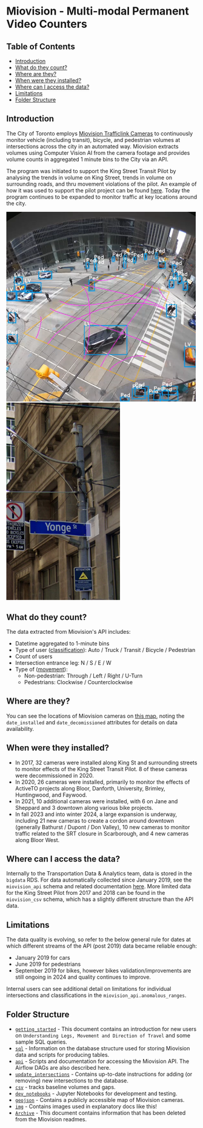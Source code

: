 # Miovision - Multi-modal Permanent Video Counters <!-- omit in toc -->

## Table of Contents <!-- omit in toc -->

- [Introduction](#introduction)
- [What do they count?](#what-do-they-count)
- [Where are they?](#where-are-they)
- [When were they installed?](#when-were-they-installed)
- [Where can I access the data?](#where-can-i-access-the-data)
- [Limitations](#limitations)
- [Folder Structure](#folder-structure)

## Introduction

The City of Toronto employs [Miovision Trafficlink Cameras](https://miovision.com/trafficlink/) to continuously monitor vehicle (including transit), bicycle, and pedestrian volumes at intersections across the city in an automated way. Miovision extracts volumes using Computer Vision AI from the camera footage and provides volume counts in aggregated 1 minute bins to the City via an API.

The program was initiated to support the King Street Transit Pilot by analysing the trends in volume on King Street, trends in volume on surrounding roads, and thru movement violations of the pilot. An example of how it was used to support the pilot project can be found [here](https://www.toronto.ca/wp-content/uploads/2018/08/9781-KSP_May-June-2018-Dashboard-Update.pdf). Today the program continues to be expanded to monitor traffic at key locations around the city.  

 <img src="img/miovision_king_spadina.png" alt="An example of Miovision's Computer Vision algorithm identifying intersection users" width="500"/> <img src="img/king_bay_camera.png" alt="A photo of a Miovision camera at King and Bay with notice of data collection for King St pilot" width="300">


## What do they count?

The data extracted from Miovision's API includes: 
- Datetime aggregated to 1-minute bins
- Type of user ([classification](sql/README.md#classifications)): Auto / Truck / Transit / Bicycle / Pedestrian
- Count of users
- Intersection entrance leg: N / S / E / W
- Type of ([movement](sql/README.md#movements)):
  - Non-pedestrian: Through / Left / Right / U-Turn
  - Pedestrians: Clockwise / Counterclockwise

## Where are they?

You can see the locations of Miovision cameras on [this map](geojson/mio_intersections.geojson), noting the `date_installed` and `date_decomissioned` attributes for details on data availability. 

## When were they installed?

- In 2017, 32 cameras were installed along King St and surrounding streets to monitor effects of the King Street Transit Pilot. 8 of these cameras were decommissioned in 2020.  
- In 2020, 26 cameras were installed, primarily to monitor the effects of ActiveTO projects along Bloor, Danforth, University, Brimley, Huntingwood, and Faywood.  
- In 2021, 10 additional cameras were installed, with 6 on Jane and Sheppard and 3 downtown along various bike projects.  
- In fall 2023 and into winter 2024, a large expansion is underway, including 21 new cameras to create a cordon around downtown (generally Bathurst / Dupont / Don Valley), 10 new cameras to monitor traffic related to the SRT closure in Scarborough, and 4 new cameras along Bloor West.  

## Where can I access the data?
Internally to the Transportation Data & Analytics team, data is stored in the `bigdata` RDS. For data automatically collected since January 2019, see the `miovision_api` schema and related documentation [here](sql/README.md#2-table-structure). More limited data for the King Street Pilot from 2017 and 2018 can be found in the `miovision_csv` schema, which has a slightly different structure than the API data. 

## Limitations
The data quality is evolving, so refer to the below general rule for dates at which different streams of the API (post 2019) data became reliable enough:
- January 2019 for cars
- June 2019 for pedestrians
- September 2019 for bikes, however bikes validation/improvements are still ongoing in 2024 and quality continues to improve. 

Internal users can see additional detail on limitations for individual intersections and classifications in the `miovision_api.anomalous_ranges`.

## Folder Structure

- [`getting_started`](getting_started.md) - This document contains an introduction for new users on `Understanding Legs, Movement and Direction of Travel` and some sample SQL queries. 
- [`sql`](sql/) - Information on the database structure used for storing Miovision data and scripts for producing tables.
- [`api`](api/) - Scripts and documentation for accessing the Miovision API. The Airflow DAGs are also described here.  
- [`update_intersections`](update_intersections/) - Contains up-to-date instructions for adding (or removing) new intersections to the database.
- [`csv`](csv/) - tracks baseline volumes and gaps.
- [`dev_notebooks`](dev_notebooks/) - Jupyter Notebooks for development and testing.
- [`geojson`](geojson/) - Contains a publicly accessible map of Miovision cameras.
- [`img`](img/) - Contains images used in explanatory docs like this!
- [`Archive`](Archive.md) - This document contains information that has been deleted from the Miovision readmes. 